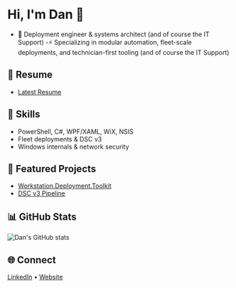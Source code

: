 # Hi, I'm Dan 👋

- 🚀 Deployment engineer & systems architect (and of course the IT Support) 
-⚡ Specializing in modular automation, fleet-scale deployments, and technician-first tooling (and of course the IT Support)

## 💼 Resume
- [Latest Resume](https://thedamits.com/dan/Resume.html)

## 🔧 Skills
- PowerShell, C#, WPF/XAML, WiX, NSIS
- Fleet deployments & DSC v3
- Windows internals & network security

## 📂 Featured Projects
- [Workstation.Deployment.Toolkit](https://github.com/yourhandle/Workstation.Deployment.Toolkit)
- [DSC v3 Pipeline](https://github.com/dan-damit/WS_Setup_6/blob/main/WS_Setup_6.Core/Services/BaselineService.cs)

## 📊 GitHub Stats
![Dan's GitHub stats](https://github-readme-stats.vercel.app/api?username=dan-damit&show_icons=true&theme=radical)

## 🌐 Connect
[LinkedIn](https://www.linkedin.com/in/daniel-damit/) • [Website](https://thedamits.com)
